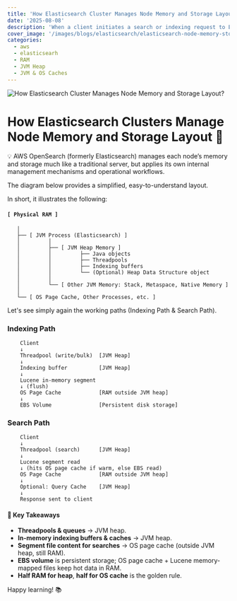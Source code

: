 ```yaml
---
title: 'How Elasticsearch Cluster Manages Node Memory and Storage Layout?'
date: '2025-08-08'
description: 'When a client initiates a search or indexing request to Elasticsearch, the system follows a defined sequence of processing steps. Do you know why what are the steps?'
cover_image: '/images/blogs/elasticsearch/elasticsearch-node-memory-storage-layout.png'
categories:
  - aws
  - elasticsearh
  - RAM
  - JVM Heap
  - JVM & OS Caches
---
```


![How Elasticsearch Cluster Manages Node Memory and Storage Layout?](/images/blogs/elasticsearch/elasticsearch-node-memory-storage-layout.png 'How Elasticsearch Cluster Manages Node Memory and Storage Layout?')

# How Elasticsearch Clusters Manage Node Memory and Storage Layout 🧠

💡 AWS OpenSearch (formerly Elasticsearch) manages each node’s memory and storage much like a traditional server, but applies its own internal management mechanisms and operational workflows.

The diagram below provides a simplified, easy-to-understand layout.

In short, it illustrates the following:
#### `[ Physical RAM ]`
       │
       ├── [ JVM Process (Elasticsearch) ]
       │         │
       │         ├── [ JVM Heap Memory ]
       │         │         ├── Java objects
       │         │         ├── Threadpools
       │         │         ├── Indexing buffers
       │         │         └── (Optional) Heap Data Structure object
       │         │
       │         └── [ Other JVM Memory: Stack, Metaspace, Native Memory ]
       │
       └── [ OS Page Cache, Other Processes, etc. ]


Let's see simply again the working paths (Indexing Path & Search Path).

### Indexing Path
```
    Client
    ↓
    Threadpool (write/bulk)  [JVM Heap]
    ↓
    Indexing buffer          [JVM Heap]
    ↓
    Lucene in-memory segment
    ↓ (flush)
    OS Page Cache            [RAM outside JVM heap]
    ↓
    EBS Volume               [Persistent disk storage]

```

### Search Path
```
    Client
    ↓
    Threadpool (search)      [JVM Heap]
    ↓
    Lucene segment read
    ↓ (hits OS page cache if warm, else EBS read)
    OS Page Cache            [RAM outside JVM heap]
    ↓
    Optional: Query Cache    [JVM Heap]
    ↓
    Response sent to client
```

#### 📌 Key Takeaways
* **Threadpools & queues** → JVM heap.
* **In-memory indexing buffers & caches** → JVM heap.
* **Segment file content for searches** → OS page cache (outside JVM heap, still RAM).
* **EBS volume** is persistent storage; OS page cache + Lucene memory-mapped files keep hot data in RAM.
* **Half RAM for heap**, **half for OS cache** is the golden rule.

Happy learning! 📚